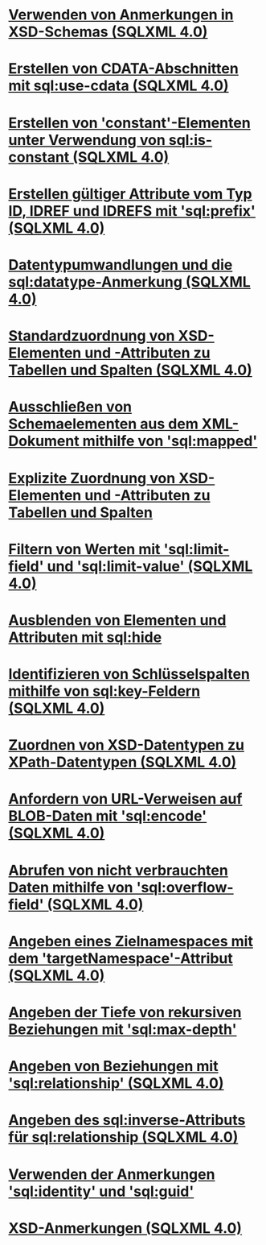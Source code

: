 # [Verwenden von Anmerkungen in XSD-Schemas (SQLXML 4.0)](using-annotations-in-xsd-schemas-sqlxml-4-0.md)

# [Erstellen von CDATA-Abschnitten mit sql:use-cdata (SQLXML 4.0)](creating-cdata-sections-using-sql-use-cdata-sqlxml-4-0.md)
# [Erstellen von 'constant'-Elementen unter Verwendung von sql:is-constant (SQLXML 4.0)](creating-constant-elements-using-sql-is-constant-sqlxml-4-0.md)
# [Erstellen gültiger Attribute vom Typ ID, IDREF und IDREFS mit 'sql:prefix' (SQLXML 4.0)](creating-valid-id-idref-and-idrefs-type-attributes-using-sql-prefix-sqlxml-4-0.md)
# [Datentypumwandlungen und die sql:datatype-Anmerkung (SQLXML 4.0)](data-type-coercions-and-the-sql-datatype-annotation-sqlxml-4-0.md)
# [Standardzuordnung von XSD-Elementen und -Attributen zu Tabellen und Spalten (SQLXML 4.0)](default-mapping-of-xsd-elements-and-attributes-to-tables-and-columns-sqlxml-4-0.md)
# [Ausschließen von Schemaelementen aus dem XML-Dokument mithilfe von 'sql:mapped'](excluding-schema-elements-from-the-xml-document-using-sql-mapped.md)
# [Explizite Zuordnung von XSD-Elementen und -Attributen zu Tabellen und Spalten](explicit-mapping-xsd-elements-and-attributes-to-tables-and-columns.md)
# [Filtern von Werten mit 'sql:limit-field' und 'sql:limit-value' (SQLXML 4.0)](filtering-values-using-sql-limit-field-and-sql-limit-value-sqlxml-4-0.md)
# [Ausblenden von Elementen und Attributen mit sql:hide](hiding-elements-and-attributes-by-using-sql-hide.md)
# [Identifizieren von Schlüsselspalten mithilfe von sql:key-Feldern (SQLXML 4.0)](identifying-key-columns-using-sql-key-fields-sqlxml-4-0.md)
# [Zuordnen von XSD-Datentypen zu XPath-Datentypen (SQLXML 4.0)](mapping-xsd-data-types-to-xpath-data-types-sqlxml-4-0.md)
# [Anfordern von URL-Verweisen auf BLOB-Daten mit 'sql:encode' (SQLXML 4.0)](requesting-url-references-to-blob-data-using-sql-encode-sqlxml-4-0.md)
# [Abrufen von nicht verbrauchten Daten mithilfe von 'sql:overflow-field' (SQLXML 4.0)](retrieving-unconsumed-data-using-the-sql-overflow-field-sqlxml-4-0.md)
# [Angeben eines Zielnamespaces mit dem 'targetNamespace'-Attribut (SQLXML 4.0)](specifying-a-target-namespace-using-the-targetnamespace-attribute-sqlxml-4-0.md)
# [Angeben der Tiefe von rekursiven Beziehungen mit 'sql:max-depth'](specifying-depth-in-recursive-relationships-by-using-sql-max-depth.md)
# [Angeben von Beziehungen mit 'sql:relationship' (SQLXML 4.0)](specifying-relationships-using-sql-relationship-sqlxml-4-0.md)
# [Angeben des sql:inverse-Attributs für sql:relationship (SQLXML 4.0)](specifying-the-sql-inverse-attribute-on-sql-relationship-sqlxml-4-0.md)
# [Verwenden der Anmerkungen 'sql:identity' und 'sql:guid'](using-the-sql-identity-and-sql-guid-annotations.md)
# [XSD-Anmerkungen (SQLXML 4.0)](xsd-annotations-sqlxml-4-0.md)
